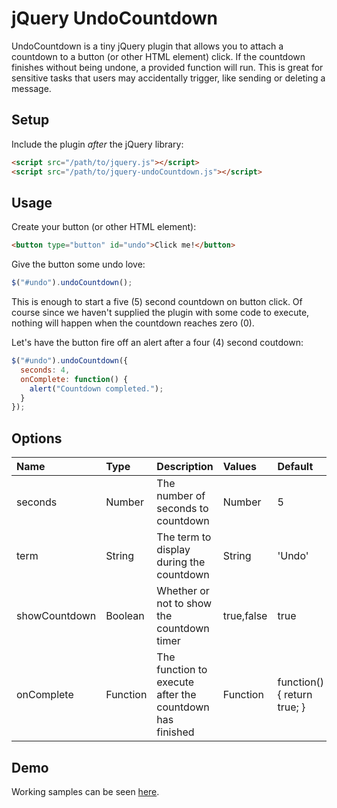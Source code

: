 # jQuery UndoCountdown

UndoCountdown is a tiny jQuery plugin that allows you to attach a countdown to a button (or other HTML element) click. If the countdown finishes without being undone, a provided function will run. This is great for sensitive tasks that users may accidentally trigger, like sending or deleting a message.

## Setup

Include the plugin _after_ the jQuery library:
```html
<script src="/path/to/jquery.js"></script>
<script src="/path/to/jquery-undoCountdown.js"></script>
```

## Usage

Create your button (or other HTML element):
```html
<button type="button" id="undo">Click me!</button>
```

Give the button some undo love:
```javascript
$("#undo").undoCountdown();
```

This is enough to start a five (5) second countdown on button click. Of course since we haven't supplied the plugin with some code to execute, nothing will happen when the countdown reaches zero (0). 

Let's have the button fire off an alert after a four (4) second coutdown:
```javascript
$("#undo").undoCountdown({
  seconds: 4,
  onComplete: function() {
    alert("Countdown completed.");
  }
});
```

## Options

| Name  | Type | Description | Values | Default | 
|:----- |:---- |:----------- |:------ |:------- |
| seconds | Number | The number of seconds to countdown | Number | 5 |
| term | String | The term to display during the countdown | String | 'Undo' |
| showCountdown | Boolean | Whether or not to show the countdown timer | true,false | true |
| onComplete | Function | The function to execute after the countdown has finished | Function | function() { return true; } |

## Demo

Working samples can be seen [here](http://smarulanda.github.io/jquery-undoCountdown/).
